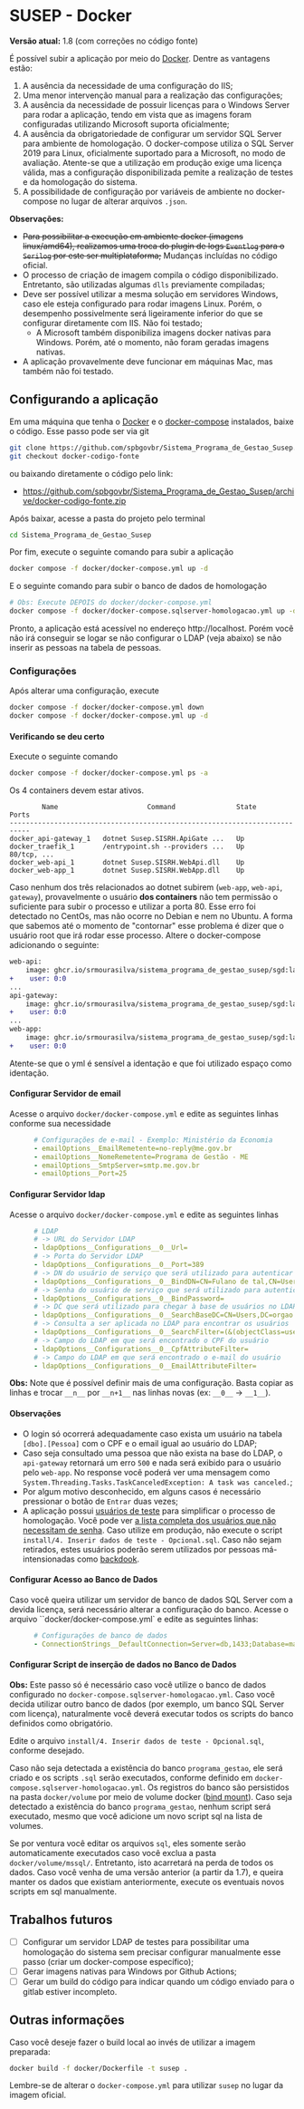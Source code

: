 # SUSEP - Docker

**Versão atual:** 1.8 (com correções no código fonte)

É possível subir a aplicação por meio do [Docker](https://www.docker.com/). Dentre as vantagens estão:
1. A ausência da necessidade de uma configuração do IIS;
1. Uma menor intervenção manual para a realização das configurações;
1. A ausência da necessidade de possuir licenças para o Windows Server para rodar a aplicação, tendo em vista que as imagens foram configuradas utilizando Microsoft suporta oficialmente;
1. A ausência da obrigatoriedade de configurar um servidor SQL Server para ambiente de homologação. O docker-compose utiliza o SQL Server 2019 para Linux, oficialmente suportado para a Microsoft, no modo de avaliação. Atente-se que a utilização em produção exige uma licença válida, mas a configuração disponibilizada pemite a realização de testes e da homologação do sistema.
1. A possibilidade de configuração por variáveis de ambiente no docker-compose no lugar de alterar arquivos `.json`.

**Observações:**

* ~~Para possibilitar a execução em ambiente docker (imagens linux/amd64), realizamos uma troca do plugin de logs `Eventlog` para o `Serilog` por este ser multiplataforma;~~ Mudanças incluídas no código oficial.
* O processo de criação de imagem compila o código disponibilizado. Entretanto, são utilizadas algumas `dlls` previamente compiladas;
* Deve ser possível utilizar a mesma solução em servidores Windows, caso ele esteja configurado para rodar imagens Linux. Porém, o desempenho possivelmente será ligeiramente inferior do que se configurar diretamente com IIS. Não foi testado;
  * A Microsoft também disponibiliza imagens docker nativas para Windows. Porém, até o momento, não foram geradas imagens nativas.
* A aplicação provavelmente deve funcionar em máquinas Mac, mas também não foi testado.


## Configurando a aplicação

Em uma máquina que tenha o [Docker](https://docs.docker.com/engine/install/) e o [docker-compose](https://docs.docker.com/compose/install/) instalados, baixe o código. Esse passo pode ser via git
```bash
git clone https://github.com/spbgovbr/Sistema_Programa_de_Gestao_Susep.git
git checkout docker-codigo-fonte
```
ou baixando diretamente o código pelo link:
* <https://github.com/spbgovbr/Sistema_Programa_de_Gestao_Susep/archive/docker-codigo-fonte.zip>

Após baixar, acesse a pasta do projeto pelo terminal
```bash
cd Sistema_Programa_de_Gestao_Susep
```

Por fim, execute o seguinte comando para subir a aplicação
```bash
docker compose -f docker/docker-compose.yml up -d
```
E o seguinte comando para subir o banco de dados de homologação
```bash
# Obs: Execute DEPOIS do docker/docker-compose.yml
docker compose -f docker/docker-compose.sqlserver-homologacao.yml up -d
```

Pronto, a aplicação está acessível no endereço http://localhost. Porém você não irá conseguir se logar se não configurar o LDAP (veja abaixo) se não inserir as pessoas na tabela de pessoas.

### Configurações

Após alterar uma configuração, execute
```bash
docker compose -f docker/docker-compose.yml down
docker compose -f docker/docker-compose.yml up -d
```

#### Verificando se deu certo

Execute o seguinte comando
```bash
docker compose -f docker/docker-compose.yml ps -a
```
Os 4 containers devem estar ativos.
```
        Name                      Command               State                                          Ports                                        
---------------------------------------------------------------------------
docker_api-gateway_1   dotnet Susep.SISRH.ApiGate ...   Up
docker_traefik_1       /entrypoint.sh --providers ...   Up      80/tcp, ...
docker_web-api_1       dotnet Susep.SISRH.WebApi.dll    Up
docker_web-app_1       dotnet Susep.SISRH.WebApp.dll    Up
```

Caso nenhum dos três relacionados ao dotnet subirem (`web-app`, `web-api`, `gateway`), provavelmente o usuário **dos containers** não tem permissão o suficiente para subir o processo e utilizar a porta 80. Esse erro foi detectado no CentOs, mas não ocorre no Debian e nem no Ubuntu. A forma que sabemos até o momento de "contornar" esse problema é dizer que o usuário root que irá rodar esse processo. Altere o docker-compose adicionando o seguinte:
```diff
web-api:
    image: ghcr.io/srmourasilva/sistema_programa_de_gestao_susep/sgd:latest
+    user: 0:0
...
api-gateway:
    image: ghcr.io/srmourasilva/sistema_programa_de_gestao_susep/sgd:latest
+    user: 0:0
...
web-app:
    image: ghcr.io/srmourasilva/sistema_programa_de_gestao_susep/sgd:latest
+    user: 0:0
```
Atente-se que o yml é sensível a identação e que foi utilizado espaço como identação.

#### Configurar Servidor de email

Acesse o arquivo `docker/docker-compose.yml` e edite as seguintes linhas conforme sua necessidade
```yaml
      # Configurações de e-mail - Exemplo: Ministério da Economia
      - emailOptions__EmailRemetente=no-reply@me.gov.br
      - emailOptions__NomeRemetente=Programa de Gestão - ME
      - emailOptions__SmtpServer=smtp.me.gov.br
      - emailOptions__Port=25
```

#### Configurar Servidor ldap

Acesse o arquivo `docker/docker-compose.yml` e edite as seguintes linhas
```yml
      # LDAP
      # -> URL do Servidor LDAP
      - ldapOptions__Configurations__0__Url=
      # -> Porta do Servidor LDAP
      - ldapOptions__Configurations__0__Port=389
      # -> DN do usuário de serviço que será utilizado para autenticar no LDAP"
      - ldapOptions__Configurations__0__BindDN=CN=Fulano de tal,CN=Users,DC=orgao
      # -> Senha do usuário de serviço que será utilizado para autenticar no LDAP
      - ldapOptions__Configurations__0__BindPassword=
      # -> DC que será utilizado para chegar à base de usuários no LDAP
      - ldapOptions__Configurations__0__SearchBaseDC=CN=Users,DC=orgao
      # -> Consulta a ser aplicada no LDAP para encontrar os usuários
      - ldapOptions__Configurations__0__SearchFilter=(&(objectClass=user)(objectClass=person)(sAMAccountName={0}))
      # -> Campo do LDAP em que será encontrado o CPF do usuário
      - ldapOptions__Configurations__0__CpfAttributeFilter=
      # -> Campo do LDAP em que será encontrado o e-mail do usuário
      - ldapOptions__Configurations__0__EmailAttributeFilter=
```

**Obs:** Note que é possível definir mais de uma configuração. Basta copiar as linhas e trocar `__n__` por `__n+1__` nas linhas novas (ex: `__0__` -> `__1__`).

#### Observações

* O login só ocorrerá adequadamente caso exista um usuário na tabela `[dbo].[Pessoa]` com o CPF e o email igual ao usuário do LDAP;
* Caso seja consultado uma pessoa que não exista na base do LDAP, o `api-gateway` retornará um erro `500` e nada será exibido para o usuário pelo `web-app`. No response você poderá ver uma mensagem como `System.Threading.Tasks.TaskCanceledException: A task was canceled.`;
* Por algum motivo desconhecido, em alguns casos é necessário pressionar o botão de `Entrar` duas vezes;
* A aplicação possui [usuários de teste](https://github.com/spbgovbr/Sistema_Programa_de_Gestao_Susep#valida%C3%A7%C3%A3o-da-instala%C3%A7%C3%A3o-3%C2%AA-etapa) para simplificar o processo de homologação. Você pode ver [a lista completa dos usuários que não necessitam de senha](https://github.com/spbgovbr/Sistema_Programa_de_Gestao_Susep/blob/97892e1/src/Susep.SISRH.Application/Auth/ResourceOwnerPasswordValidator.cs#L45-L54). Caso utilize em produção, não execute o script `install/4. Inserir dados de teste - Opcional.sql`. Caso não sejam retirados, estes usuários poderão serem utilizados por pessoas má-intensionadas como [backdook](https://pt.wikipedia.org/wiki/Backdoor).

#### Configurar Acesso ao Banco de Dados

Caso você queira utilizar um servidor de banco de dados SQL Server com a devida licença, será necessário alterar a configuração do banco.
Acesse o arquivo ``docker/docker-compose.yml` e edite as seguintes linhas:
```yaml
      # Configurações de banco de dados
      - ConnectionStrings__DefaultConnection=Server=db,1433;Database=master;User Id=sa;Password=P1ssw@rd;
```

#### Configurar Script de inserção de dados no Banco de Dados

**Obs:** Este passo só é necessário caso você utilize o banco de dados configurado no `docker-compose.sqlserver-homologacao.yml`. Caso você decida utilizar outro banco de dados (por exemplo, um banco SQL Server com licença), naturalmente você deverá executar todos os scripts do banco definidos como obrigatório.

Edite o arquivo `install/4. Inserir dados de teste - Opcional.sql`, conforme desejado.

Caso não seja detectada a existência do banco `programa_gestao`, ele será criado e os scripts `.sql` serão executados, conforme definido em `docker-compose.sqlserver-homologacao.yml`. Os registros do banco são persistidos na pasta `docker/volume` por meio de volume docker ([bind mount](https://docs.docker.com/storage/bind-mounts/)). Caso seja detectado a existência do banco `programa_gestao`, nenhum script será executado, mesmo que você adicione um novo script sql na lista de volumes.

Se por ventura você editar os arquivos `sql`, eles somente serão automaticamente executados caso você exclua a pasta `docker/volume/mssql/`. Entretanto, isto acarretará na perda de todos os dados. Caso você venha de uma versão anterior (a partir da 1.7), e queira manter os dados que existiam anteriormente, execute os eventuais novos scripts em sql manualmente.

## Trabalhos futuros

* [ ] Configurar um servidor LDAP de testes para possibilitar uma homologação do sistema sem precisar configurar manualmente esse passo (criar um docker-compose específico);
* [ ] Gerar imagens nativas para Windows por Github Actions;
* [ ] Gerar um build do código para indicar quando um código enviado para o gitlab estiver incompleto.

## Outras informações

Caso você deseje fazer o build local ao invés de utilizar a imagem preparada:
```bash
docker build -f docker/Dockerfile -t susep .
```
Lembre-se de alterar o `docker-compose.yml` para utilizar `susep` no lugar da imagem oficial.